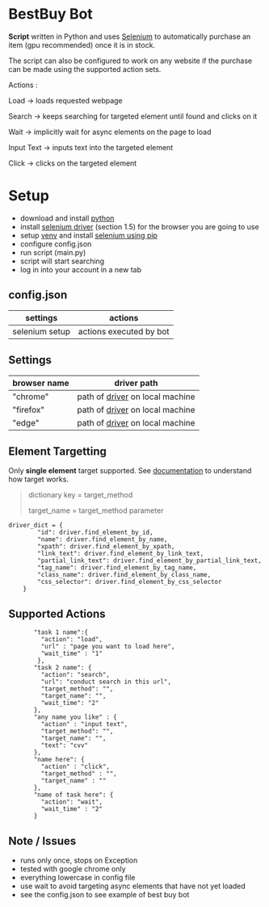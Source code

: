 
# BestBuy Bot

**Script** written in Python and uses  [Selenium](https://selenium-python.readthedocs.io/index.html) to automatically purchase an item (gpu recommended) once it is in stock. 

The script can also be configured to work on any website if the purchase can be made using the supported action sets.

Actions : 

Load -> loads requested webpage

Search -> keeps searching for targeted element until found and clicks on it

Wait -> implicitly wait for async elements on the page to load

Input Text -> inputs text into the targeted element 

Click -> clicks on the targeted element



# Setup
- download and install [python](https://www.python.org/downloads/) 
- install [selenium driver](https://selenium-python.readthedocs.io/installation.html) (section 1.5) for the browser you are going to use
- setup [venv](https://docs.python.org/3/tutorial/venv.html) and install [selenium using pip](https://selenium-python.readthedocs.io/installation.html#1.2)
- configure config.json
- run script (main.py)
- script will start searching
- log in into your account in a new tab


## config.json

| settings  | actions |
|--|--|
| selenium setup  | actions executed by bot |


## Settings

| browser name | driver path |
|--|--|
| "chrome" | path of [driver](https://sites.google.com/a/chromium.org/chromedriver/downloads) on local machine|
| "firefox" | path of [driver](https://github.com/mozilla/geckodriver/releases) on local machine |
| "edge" | path of [driver](https://developer.microsoft.com/en-us/microsoft-edge/tools/webdriver/) on local machine |
	

## Element Targetting

Only **single element** target supported. 
See [documentation](selenium-python.readthedocs.io/locating-elements.html) to understand how target works. 

> dictionary key = target_method
> 
> target_name = target_method parameter

 

    driver_dict = {
            "id": driver.find_element_by_id,
            "name": driver.find_element_by_name,
            "xpath": driver.find_element_by_xpath,
            "link_text": driver.find_element_by_link_text,
            "partial_link_text": driver.find_element_by_partial_link_text,
            "tag_name": driver.find_element_by_tag_name,
            "class_name": driver.find_element_by_class_name,
            "css_selector": driver.find_element_by_css_selector
        }
       

 
## Supported Actions 

		   "task 1 name":{
		     "action": "load",
		     "url" : "page you want to load here",
		     "wait_time" : "1"
		    },
           "task 2 name": {
             "action": "search",
        	 "url": "conduct search in this url",
             "target_method": "",
             "target_name": "",
             "wait_time": "2"
           },
           "any name you like" : {
             "action" : "input text",
             "target_method": "",
             "target_name": "",
             "text": "cvv"
           },
           "name here": {
             "action" : "click",
             "target_method" : "",
             "target_name" : ""
           },
           "name of task here": {
             "action": "wait",
             "wait_time" : "2"
           }

## Note / Issues
- runs only once, stops on Exception
- tested with google chrome only
- everything lowercase in config file
- use wait to avoid targeting async elements that have not yet loaded
- see the config.json to see example of best buy bot

